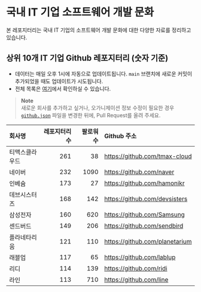 # 국내 IT 기업 소프트웨어 개발 문화
본 레포지터리는 국내 IT 기업의 소프트웨어 개발 문화에 대한 다양한 자료를 정리하고 있습니다.

## 상위 10개 IT 기업 Github 레포지터리 (숫자 기준)

- 데이터는 매일 오후 1시에 자동으로 업데이트됩니다. `main` 브랜치에 새로운 커밋이 추가되었을 때도 업데이트가 시도됩니다.
- 전체 목록은 [여기](./github.md)에서 확인하실 수 있습니다.

> **Note**<br />
> 새로운 회사를 추가하고 싶거나, 오가니제이션 정보 수정이 필요한 경우 [`github.json`](./github.json) 파일을 변경한 뒤에, Pull Request를 올려 주세요.

<!-- MARKDOWN_TABLE(GITHUB): START -->

| **회사명** | **레포지터리 수** | **팔로워 수** | **Github 주소** |
|:---|---:|---:|:---|
| 티맥스클라우드 | 261 | 38 | https://github.com/tmax-cloud |
| 네이버 | 232 | 1090 | https://github.com/naver |
| 인베슘 | 173 | 27 | https://github.com/hamonikr |
| 데브시스터즈 | 168 | 142 | https://github.com/devsisters |
| 삼성전자 | 160 | 620 | https://github.com/Samsung |
| 센드버드 | 149 | 206 | https://github.com/sendbird |
| 플라네타리움 | 121 | 110 | https://github.com/planetarium |
| 래블업 | 117 | 65 | https://github.com/lablup |
| 리디 | 114 | 139 | https://github.com/ridi |
| 라인 | 113 | 710 | https://github.com/line |

<!-- MARKDOWN_TABLE(GITHUB): END -->
